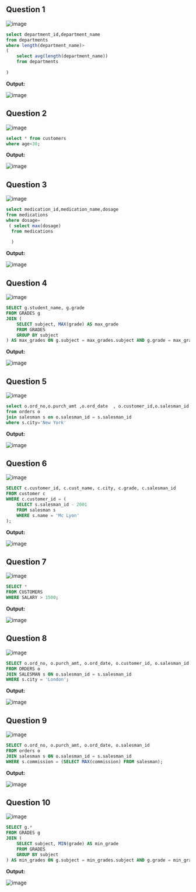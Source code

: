 **Question 1**
--
![image](https://github.com/user-attachments/assets/12286628-97ab-4023-aed3-1f2fa7928562)


```sql
select department_id,department_name
from departments
where length(department_name)>
(
    select avg(length(department_name))
    from departments
    
)
```

**Output:**

![image](https://github.com/user-attachments/assets/c41d88f0-cc9c-4b89-9a2c-065a4a32ab23)


**Question 2**
---
![image](https://github.com/user-attachments/assets/9f209c00-ff38-4353-9052-641f98a70432)

```sql
select * from customers
where age<30;
```

**Output:**

![image](https://github.com/user-attachments/assets/4ecc3c05-00e7-4368-97c5-be5386563020)


**Question 3**
---
![image](https://github.com/user-attachments/assets/3c5d7980-2555-4357-aba8-97bb5e838c98)


```sql
select medication_id,medication_name,dosage
from medications
where dosage=
 ( select max(dosage)
  from medications
 
  )
```

**Output:**

![image](https://github.com/user-attachments/assets/95cf3878-87e3-44b3-8759-a74ec9fb66dc)


**Question 4**
---
![image](https://github.com/user-attachments/assets/97ac191f-18ad-4568-9a70-dc9b0b74df66)


```sql
SELECT g.student_name, g.grade
FROM GRADES g
JOIN (
    SELECT subject, MAX(grade) AS max_grade
    FROM GRADES
    GROUP BY subject
) AS max_grades ON g.subject = max_grades.subject AND g.grade = max_grades.max_grade;

```

**Output:**

![image](https://github.com/user-attachments/assets/d0d1a01b-cf32-407f-ae71-e8f47a0785ce)


**Question 5**
---
![image](https://github.com/user-attachments/assets/d1e741fb-ab29-497a-a665-1e3d6dfae401)


```sql
select o.ord_no,o.purch_amt ,o.ord_date  , o.customer_id,o.salesman_id
from orders o
join salesman s on o.salesman_id = s.salesman_id
where s.city='New York'
```

**Output:**

![image](https://github.com/user-attachments/assets/ba7ad4e1-ed44-4a97-8f08-ce950df30333)


**Question 6**
---
![image](https://github.com/user-attachments/assets/a057357e-dce8-42cf-b271-c6f6d7cae4b3)


```sql
SELECT c.customer_id, c.cust_name, c.city, c.grade, c.salesman_id
FROM customer c
WHERE c.customer_id = (
    SELECT s.salesman_id - 2001
    FROM salesman s
    WHERE s.name = 'Mc Lyon'
);

```

**Output:**

![image](https://github.com/user-attachments/assets/c633c053-1209-4185-9dd4-49212e09b3a9)


**Question 7**
---
![image](https://github.com/user-attachments/assets/69222a00-cc19-43ff-8a2c-aaccafdeb359)


```sql
SELECT *
FROM CUSTOMERS
WHERE SALARY > 1500;

```

**Output:**

![image](https://github.com/user-attachments/assets/d48d7664-70b4-41b0-a48a-47f3bebee77e)


**Question 8**
---
![image](https://github.com/user-attachments/assets/309ed75f-13f5-46f4-94d6-42bc9e2f8884)


```sql
SELECT o.ord_no, o.purch_amt, o.ord_date, o.customer_id, o.salesman_id
FROM ORDERS o
JOIN SALESMAN s ON o.salesman_id = s.salesman_id
WHERE s.city = 'London';

```

**Output:**

![image](https://github.com/user-attachments/assets/be531b06-c6b6-4428-92c1-46a0fe559f3c)


**Question 9**
---
![image](https://github.com/user-attachments/assets/2ef7a70f-03fa-4f18-be15-0835b0231e52)


```sql
SELECT o.ord_no, o.purch_amt, o.ord_date, o.salesman_id
FROM orders o
JOIN salesman s ON o.salesman_id = s.salesman_id
WHERE s.commission = (SELECT MAX(commission) FROM salesman);

```

**Output:**

![image](https://github.com/user-attachments/assets/2825286f-ba2a-4925-b28e-9b93eb9b874a)


**Question 10**
---
![image](https://github.com/user-attachments/assets/6ffd68b3-9c98-4d57-8c4e-edfe2825eb47)


```sql
SELECT g.*
FROM GRADES g
JOIN (
    SELECT subject, MIN(grade) AS min_grade
    FROM GRADES
    GROUP BY subject
) AS min_grades ON g.subject = min_grades.subject AND g.grade = min_grades.min_grade;

```

**Output:**

![image](https://github.com/user-attachments/assets/2d5f02d3-6576-4ec1-bf5c-90c8e306dea1)

